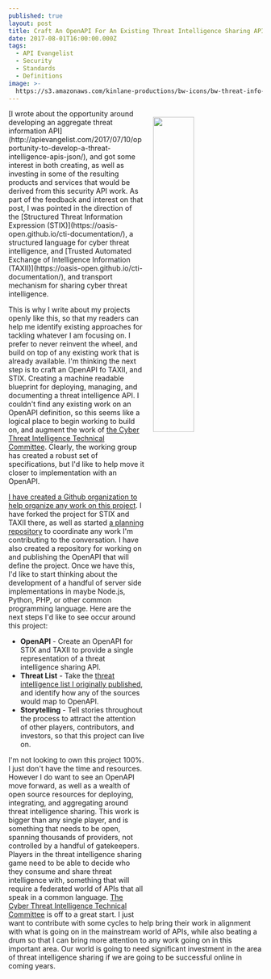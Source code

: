 ```yaml
---
published: true
layout: post
title: Craft An OpenAPI For An Existing Threat Intelligence Sharing API Specification
date: 2017-08-01T16:00:00.000Z
tags:
  - API Evangelist
  - Security
  - Standards
  - Definitions
image: >-
  https://s3.amazonaws.com/kinlane-productions/bw-icons/bw-threat-info-sharing-api.png
---
```

<p><img src="https://s3.amazonaws.com/kinlane-productions/bw-icons/bw-threat-info-sharing-api.png" align="right" width="40%" style="padding: 15px;" /></p>[I wrote about the opportunity around developing an aggregate threat information API](http://apievangelist.com/2017/07/10/opportunity-to-develop-a-threat-intelligence-apis-json/), and got some interest in both creating, as well as investing in some of the resulting products and services that would be derived from this security API work. As part of the feedback and interest on that post, I was pointed in the direction of the [Structured Threat Information Expression (STIX)](https://oasis-open.github.io/cti-documentation/), a structured language for cyber threat intelligence, and [Trusted Automated Exchange of Intelligence Information (TAXII)](https://oasis-open.github.io/cti-documentation/), and transport mechanism for sharing cyber threat intelligence.

This is why I write about my projects openly like this, so that my readers can help me identify existing approaches for tackling whatever I am focusing on. I prefer to never reinvent the wheel, and build on top of any existing work that is already available. I'm thinking the next step is to craft an OpenAPI fo TAXII, and STIX. Creating a machine readable blueprint for deploying, managing, and documenting a threat intelligence API. I couldn't find any existing work on an OpenAPI definition, so this seems like a logical place to begin working to build on, and augment the work of [the Cyber Threat Intelligence Technical Committee](https://www.oasis-open.org/committees/tc_home.php?wg_abbrev=cti). Clearly, the working group has created a robust set of specifications, but I'd like to help move it closer to implementation with an OpenAPI.

[I have created a Github organization to help organize any work on this project](https://github.com/threat-intelligence). I have forked the project for STIX and TAXII there, as well as started [a planning repository](https://github.com/threat-intelligence/planning) to coordinate any work I'm contributing to the conversation. I have also created a repository for working on and publishing the OpenAPI that will define the project. Once we have this, I'd like to start thinking about the development of a handful of server side implementations in maybe Node.js, Python, PHP, or other common programming language. Here are the next steps I'd like to see occur around this project:

- **OpenAPI** - Create an OpenAPI for STIX and TAXII to provide a single representation of a threat intelligence sharing API.
- **Threat List** - Take the [threat intelligence list I originally published](http://apievangelist.com/2017/07/10/opportunity-to-develop-a-threat-intelligence-apis-json/), and identify how any of the sources would map to OpenAPI.
- **Storytelling** - Tell stories throughout the process to attract the attention of other players, contributors, and investors, so that this project can live on.

I'm not looking to own this project 100%. I just don't have the time and resources. However I do want to see an OpenAPI move forward, as well as a wealth of open source resources for deploying, integrating, and aggregating around threat intelligence sharing. This work is bigger than any single player, and is something that needs to be open, spanning thousands of providers, not controlled by a handful of gatekeepers. Players in the threat intelligence sharing game need to be able to decide who they consume and share threat intelligence with, something that will require a federated world of APIs that all speak in a common language. [The Cyber Threat Intelligence Technical Committee](https://www.oasis-open.org/committees/tc_home.php?wg_abbrev=cti) is off to a great start. I just want to contribute with some cycles to help bring their work in alignment with what is going on in the mainstream world of APIs, while also beating a drum so that I can bring more attention to any work going on in this important area. Our world is going to need significant investment in the area of threat intelligence sharing if we are going to be successful online in coming years.
